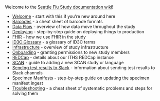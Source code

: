 Welcome to the [Seattle Flu Study documentation wiki](https://github.com/seattleflu/documentation/wiki)!

- [Welcome](welcome) - start with this if you're new around here
- [Barcodes](barcodes) - a cheat sheet of barcode formats
- [Data Flow](data-flow) - overview of how data move throughout the study
- [Deploying](deploying) - step-by-step guide on deploying things to production
- [FHIR](fhir) - how we use FHIR in the study
- [ID3C Glossary](id3c-glossary) - a glossary of ID3C terms
- [Infrastructure](infrastructure) - overview of study infrastructure
- [Onboarding](onboarding) - granting permissions to new study members
- [REDCap](redcap) - details about our ITHS REDCap instance
- [SCAN](scan) - guide to adding a new SCAN study or language
- [Sending test results to Slack](Slack-results) - information about sending test results to Slack channels
- [Specimen Manifests](specimen-manifests) - step-by-step guide on updating the specimen manifest ingest
- [Troubleshooting](troubleshooting) - a cheat sheet of systematic problems and steps for solving them
